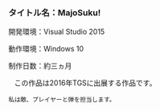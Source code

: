 ### タイトル名：MajoSuku!
開発環境：Visual Studio 2015  

動作環境：Windows 10  

制作日数：約三ヵ月  


    この作品は2016年TGSに出展する作品です。 
    
    私は敵、プレイヤーと弾を担当します。
